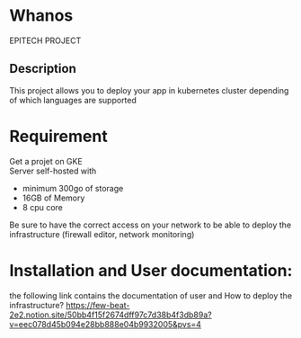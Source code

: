 # Whanos
EPITECH PROJECT

## Description

This project allows you to deploy your app in kubernetes cluster depending of which languages are supported

# Requirement

Get a projet on GKE \
Server self-hosted with 
- minimum 300go of storage 
- 16GB of Memory
- 8 cpu core

Be sure to have the correct access on your network to be able to deploy the infrastructure (firewall editor, network monitoring)
# Installation and User documentation: 

the following link contains the documentation of user and How to deploy the infrastructure? 
https://few-beat-2e2.notion.site/50bb4f15f2674dff97c7d38b4f3db89a?v=eec078d45b094e28bb888e04b9932005&pvs=4
